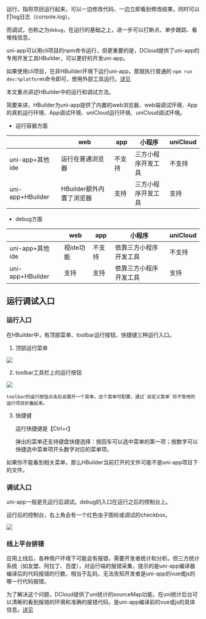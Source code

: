 运行，指将项目运行起来，可以一边修改代码、一边立即看到修改结果，同时可以打log日志（console.log）。

而调试，也称之为`debug`，在运行的基础之上，进一步可以打断点、单步跟踪、看堆栈信息。

uni-app可以用cli项目的npm命令运行，但更重要的是，DCloud提供了uni-app的专用开发工具HBuilder，可以更好的开发uni-app。

如果使用cli项目，在非HBuilder环境下运行uni-app，那就执行普通的 `npm run dev:%platform%`命令即可，使用外部工具运行。[详见](../quickstart-cli.md#运行、发布uni-app)

本文重点讲述HBuilder中的运行和调试方法。

简要来讲，HBuilder为uni-app提供了内置的web浏览器、web端调试环境、App的真机运行环境、App调试环境、uniCloud运行环境、uniCloud调试环境。

- 运行容器方面

|					|web						|app		|小程序				|uniCloud|
|--					|--							|--			|--					|--		|
|uni-app+其他ide		|运行在普通浏览器				|不支持		|三方小程序开发工具	|不支持	|
|uni-app+HBuilder	|HBuilder额外内置了浏览器		|支持		|三方小程序开发工具	|支持	|

- debug方面

|					|web		|app	|小程序					|uniCloud|
|--					|--			|--		|--						|--		|
|uni-app+其他ide		|视ide功能	|不支持	|依靠三方小程序开发工具	|不支持	|
|uni-app+HBuilder	|支持		|支持	|依靠三方小程序开发工具	|支持	|

## 运行调试入口

### 运行入口
在HBuilder中，有顶部菜单、toolbar运行按钮、快捷键三种运行入口。

1. 顶部运行菜单

![](https://vkceyugu.cdn.bspapp.com/VKCEYUGU-f184e7c3-1912-41b2-b81f-435d1b37c7b4/7bf15128-6629-4037-a6c5-988ab03671f1.png)

2. toolbar工具栏上的运行按钮

![](https://vkceyugu.cdn.bspapp.com/VKCEYUGU-f184e7c3-1912-41b2-b81f-435d1b37c7b4/05f69c39-5aee-460a-95d6-7c98141c5cb0.png)

	toolbar的运行按钮点击后会展开一个菜单。这个菜单可配置，通过`自定义菜单`将不常用的运行项目折叠起来。

3. 快捷键
	
	运行快捷键是【Ctrl+r】
	
	弹出的菜单还支持键盘快捷选择：按回车可以选中菜单的第一项；按数字可以快捷选中菜单项开头数字对应的菜单项。

如果你不能看到相关菜单，那么HBuilder当前打开的文件可能不是uni-app项目下的文件。

### 调试入口

uni-app一般是先运行后调试。debug的入口在运行之后的控制台上。

运行后的控制台，右上角会有一个红色虫子图标或调试的checkbox。

![](https://hx.dcloud.net.cn/static/snapshots/app/h5-debug/open-debug.png)

### 线上平台排错

应用上线后，各种用户环境下可能会有报错，需要开发者统计和分析。但三方统计系统（如友盟、阿拉丁、百度），对运行端的报错采集，提示的是uni-app编译器编译后的代码报错的行数，相当于乱码，无法告知开发者是uni-app的vue或js的哪一行代码报错。

为了解决这个问题，DCloud提供了uni统计的sourceMap功能，在uni统计后台可以清晰的看到报错的环境和准确的报错代码，是uni-app编译前的vue或js的具体信息。[详见](https://uniapp.dcloud.net.cn/uni-stat-v2.html#sourcemap-parse-error)
